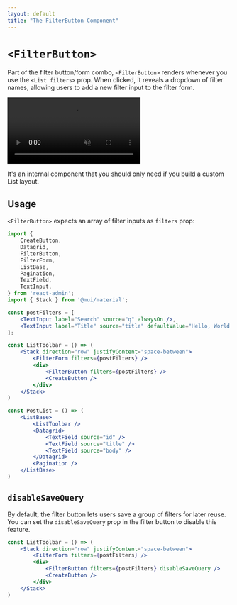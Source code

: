 ```yaml
---
layout: default
title: "The FilterButton Component"
---
```


# `<FilterButton>`

Part of the filter button/form combo, `<FilterButton>` renders whenever you use the `<List filters>` prop. When clicked, it reveals a dropdown of filter names, allowing users to add a new filter input to the filter form.

<video controls autoplay playsinline muted loop>
  <source src="./img/list_filter.webm" type="video/webm"/>
  <source src="./img/list_filter.mp4" type="video/mp4"/>
  Your browser does not support the video tag.
</video>


It's an internal component that you should only need if you build a custom List layout. 

## Usage

`<FilterButton>` expects an array of filter inputs as `filters` prop:

```jsx
import { 
    CreateButton,
    Datagrid,
    FilterButton,
    FilterForm,
    ListBase,
    Pagination,
    TextField,
    TextInput,
} from 'react-admin';
import { Stack } from '@mui/material';

const postFilters = [
    <TextInput label="Search" source="q" alwaysOn />,
    <TextInput label="Title" source="title" defaultValue="Hello, World!" />,
];

const ListToolbar = () => (
    <Stack direction="row" justifyContent="space-between">
        <FilterForm filters={postFilters} />
        <div>
            <FilterButton filters={postFilters} />
            <CreateButton />
        </div>
    </Stack>
)

const PostList = () => (
    <ListBase>
        <ListToolbar />
        <Datagrid>
            <TextField source="id" />
            <TextField source="title" />
            <TextField source="body" />
        </Datagrid>
        <Pagination />
    </ListBase>
)
```

## `disableSaveQuery`

By default, the filter button lets users save a group of filters for later reuse. You can set the `disableSaveQuery` prop in the filter button to disable this feature. 

```jsx
const ListToolbar = () => (
    <Stack direction="row" justifyContent="space-between">
        <FilterForm filters={postFilters} />
        <div>
            <FilterButton filters={postFilters} disableSaveQuery />
            <CreateButton />
        </div>
    </Stack>
)
```